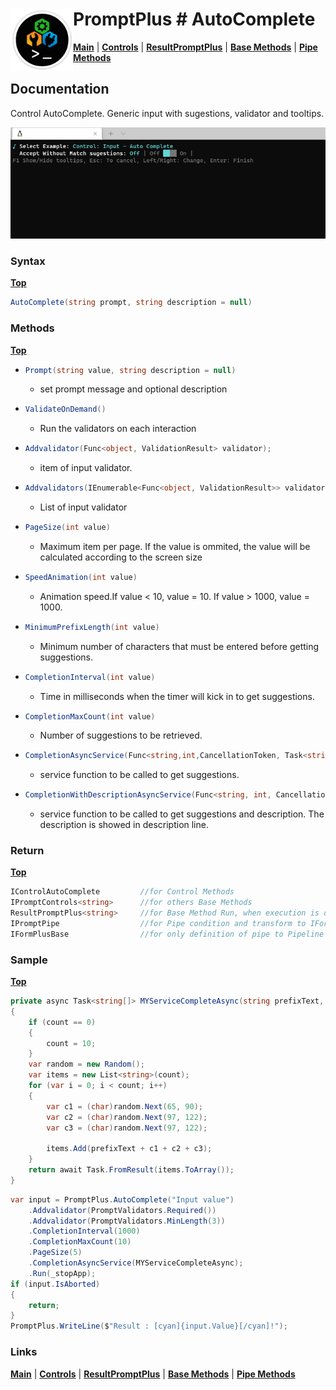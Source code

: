 # <img align="left" width="100" height="100" src="./images/icon.png"> PromptPlus # AutoComplete
[**Main**](index.md#help) | 
[**Controls**](index.md#apis) |
[**ResultPromptPlus**](resultpromptplus) |
[**Base Methods**](basemethods) |
[**Pipe Methods**](pipemethods)


## Documentation
Control AutoComplete. Generic input with sugestions, validator and tooltips.

![](./images/AutoComplete.gif)

### Syntax
[**Top**](#-promptplus--autocomplete)

```csharp
AutoComplete(string prompt, string description = null)
```

### Methods
[**Top**](#-promptplus--autocomplete)

- ```csharp
  Prompt(string value, string description = null)
  ``` 
  - set prompt message and optional description
- ```csharp
  ValidateOnDemand()
  ``` 
    - Run the validators on each interaction
- ```csharp
  Addvalidator(Func<object, ValidationResult> validator);
  ``` 
    - item of input validator.
- ```csharp
  Addvalidators(IEnumerable<Func<object, ValidationResult>> validators)
  ``` 
    - List of input validator
- ```csharp
  PageSize(int value)
  ```
    - Maximum item per page. If the value is ommited, the value will be calculated according to the screen size
- ```csharp
  SpeedAnimation(int value)
  ``` 
  - Animation speed.If value < 10, value = 10. If value > 1000, value = 1000.
- ```csharp
  MinimumPrefixLength(int value)
  ``` 
  - Minimum number of characters that must be entered before getting suggestions.
- ```csharp
  CompletionInterval(int value)
  ``` 
  - Time in milliseconds when the timer will kick in to get suggestions.
- ```csharp
  CompletionMaxCount(int value)
  ``` 
  - Number of suggestions to be retrieved.
- ```csharp
  CompletionAsyncService(Func<string,int,CancellationToken, Task<string[]>> value);
  ``` 
  - service function to be called to get suggestions.
- ```csharp
  CompletionWithDescriptionAsyncService(Func<string, int, CancellationToken, Task<ValueDescription<string>[]>> value)
  ``` 
  - service function to be called to get suggestions and description. The description is showed in description line.

### Return
[**Top**](#-promptplus--autocomplete)


```csharp
IControlAutoComplete         //for Control Methods
IPromptControls<string>      //for others Base Methods
ResultPromptPlus<string>     //for Base Method Run, when execution is direct 
IPromptPipe                  //for Pipe condition and transform to IFormPlusBase 
IFormPlusBase                //for only definition of pipe to Pipeline Control
```

### Sample
[**Top**](#-promptplus--autocomplete)
```csharp
private async Task<string[]> MYServiceCompleteAsync(string prefixText, int count, CancellationToken cancellationToken)
{
    if (count == 0)
    {
        count = 10;
    }
    var random = new Random();
    var items = new List<string>(count);
    for (var i = 0; i < count; i++)
    {
        var c1 = (char)random.Next(65, 90);
        var c2 = (char)random.Next(97, 122);
        var c3 = (char)random.Next(97, 122);

        items.Add(prefixText + c1 + c2 + c3);
    }
    return await Task.FromResult(items.ToArray());
}
```

```csharp
var input = PromptPlus.AutoComplete("Input value")
    .Addvalidator(PromptValidators.Required())
    .Addvalidator(PromptValidators.MinLength(3))
    .CompletionInterval(1000)
    .CompletionMaxCount(10)
    .PageSize(5)
    .CompletionAsyncService(MYServiceCompleteAsync);
    .Run(_stopApp);
if (input.IsAborted)
{
    return;
}
PromptPlus.WriteLine($"Result : [cyan]{input.Value}[/cyan]!");
```

### Links
[**Main**](index.md#help) | 
[**Controls**](index.md#apis) |
[**ResultPromptPlus**](resultpromptplus) |
[**Base Methods**](basemethods) |
[**Pipe Methods**](pipemethods)
